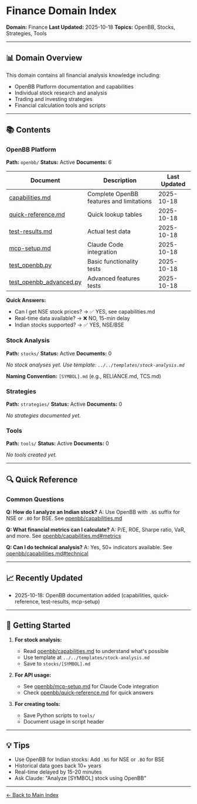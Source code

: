 # Finance Domain Index

**Domain:** Finance
**Last Updated:** 2025-10-18
**Topics:** OpenBB, Stocks, Strategies, Tools

---

## 📊 Domain Overview

This domain contains all financial analysis knowledge including:
- OpenBB Platform documentation and capabilities
- Individual stock research and analysis
- Trading and investing strategies
- Financial calculation tools and scripts

---

## 📚 Contents

### OpenBB Platform
**Path:** `openbb/`
**Status:** Active
**Documents:** 6

| Document | Description | Last Updated |
|----------|-------------|--------------|
| [capabilities.md](openbb/capabilities.md) | Complete OpenBB features and limitations | 2025-10-18 |
| [quick-reference.md](openbb/quick-reference.md) | Quick lookup tables | 2025-10-18 |
| [test-results.md](openbb/test-results.md) | Actual test data | 2025-10-18 |
| [mcp-setup.md](openbb/mcp-setup.md) | Claude Code integration | 2025-10-18 |
| [test_openbb.py](openbb/test_openbb.py) | Basic functionality tests | 2025-10-18 |
| [test_openbb_advanced.py](openbb/test_openbb_advanced.py) | Advanced features tests | 2025-10-18 |

**Quick Answers:**
- Can I get NSE stock prices? → ✅ YES, see capabilities.md
- Real-time data available? → ❌ NO, 15-min delay
- Indian stocks supported? → ✅ YES, NSE/BSE

### Stock Analysis
**Path:** `stocks/`
**Status:** Active
**Documents:** 0

*No stock analyses yet. Use template: `../../templates/stock-analysis.md`*

**Naming Convention:** `[SYMBOL].md` (e.g., RELIANCE.md, TCS.md)

### Strategies
**Path:** `strategies/`
**Status:** Active
**Documents:** 0

*No strategies documented yet.*

### Tools
**Path:** `tools/`
**Status:** Active
**Documents:** 0

*No tools created yet.*

---

## 🔍 Quick Reference

### Common Questions

**Q: How do I analyze an Indian stock?**
A: Use OpenBB with `.NS` suffix for NSE or `.BO` for BSE. See [openbb/capabilities.md](openbb/capabilities.md)

**Q: What financial metrics can I calculate?**
A: P/E, ROE, Sharpe ratio, VaR, and more. See [openbb/capabilities.md#metrics](openbb/capabilities.md)

**Q: Can I do technical analysis?**
A: Yes, 50+ indicators available. See [openbb/capabilities.md#technical](openbb/capabilities.md)

---

## 📈 Recently Updated

- 2025-10-18: OpenBB documentation added (capabilities, quick-reference, test-results, mcp-setup)

---

## 🎯 Getting Started

1. **For stock analysis:**
   - Read [openbb/capabilities.md](openbb/capabilities.md) to understand what's possible
   - Use template at `../../templates/stock-analysis.md`
   - Save to `stocks/[SYMBOL].md`

2. **For API usage:**
   - See [openbb/mcp-setup.md](openbb/mcp-setup.md) for Claude Code integration
   - Check [openbb/quick-reference.md](openbb/quick-reference.md) for quick answers

3. **For creating tools:**
   - Save Python scripts to `tools/`
   - Document usage in script header

---

## 💡 Tips

- Use OpenBB for Indian stocks: Add `.NS` for NSE or `.BO` for BSE
- Historical data goes back 10+ years
- Real-time delayed by 15-20 minutes
- Ask Claude: "Analyze [SYMBOL] stock using OpenBB"

---

[← Back to Main Index](../../INDEX.md)
